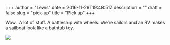 +++
author = "Lewis"
date = 2016-11-29T19:48:51Z
description = ""
draft = false
slug = "pick-up"
title = "Pick up"
+++


Wow.  A lot of stuff. A battleship with wheels. We’re sailors and an RV makes a sailboat look like a bathtub toy.

[![](/images/2016/11/img_1621-300x225.jpg)](/images/2016/11/img_1621.jpg)

